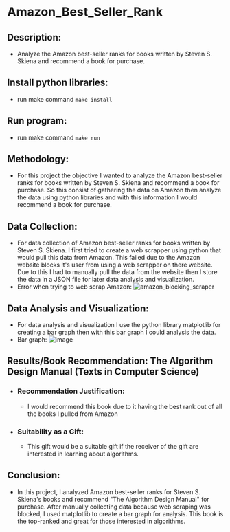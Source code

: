 # Amazon_Best_Seller_Rank

## Description:
- Analyze the Amazon best-seller ranks for books written by Steven S. Skiena and recommend a book for purchase.

## Install python libraries:
- run make command `make install`

## Run program:
- run make command `make run`

## Methodology:
- For this project the objective I wanted to analyze the Amazon best-seller ranks for books written by Steven S. Skiena and recommend a book for purchase. So this consist of gathering the data on Amazon then analyze the data using python libraries and with this information I would recommend a book for purchase.

## Data Collection:
- For data collection of Amazon best-seller ranks for books written by Steven S. Skiena. I first tried to create a web scrapper using python that would pull this data from Amazon. This failed due to the Amazon website blocks it's user from using a web scrapper on there website. Due to this I had to manually pull the data from the website then I store the data in a JSON file for later data analysis and visualization.
- Error when trying to web scrap Amazon:
![amazon_blocking_scraper](https://github.com/themnsavage/Amazon_Best_Seller_Rank/assets/60998598/d9d614b1-9189-4501-a2d0-bc971552aff8)

## Data Analysis and Visualization:
- For data analysis and visualization I use the python library matplotlib for creating a bar graph then with this bar graph I could analysis the data.
- Bar graph:
![image](https://github.com/themnsavage/Amazon_Best_Seller_Rank/assets/60998598/75093cc9-c1a4-4d9f-a689-d3549c8941f5)


## Results/Book Recommendation: The Algorithm Design Manual (Texts in Computer Science)
- ### Recommendation Justification:
    - I would recommend this book due to it having the best rank out of all the books I pulled from Amazon 
- ### Suitability as a Gift:
    - This gift would be a suitable gift if the receiver of the gift are interested in learning about algorithms.

## Conclusion:
- In this project, I analyzed Amazon best-seller ranks for Steven S. Skiena's books and recommend "The Algorithm Design Manual" for purchase. After manually collecting data because web scraping was blocked, I used matplotlib to create a bar graph for analysis. This book is the top-ranked and great for those interested in algorithms.
